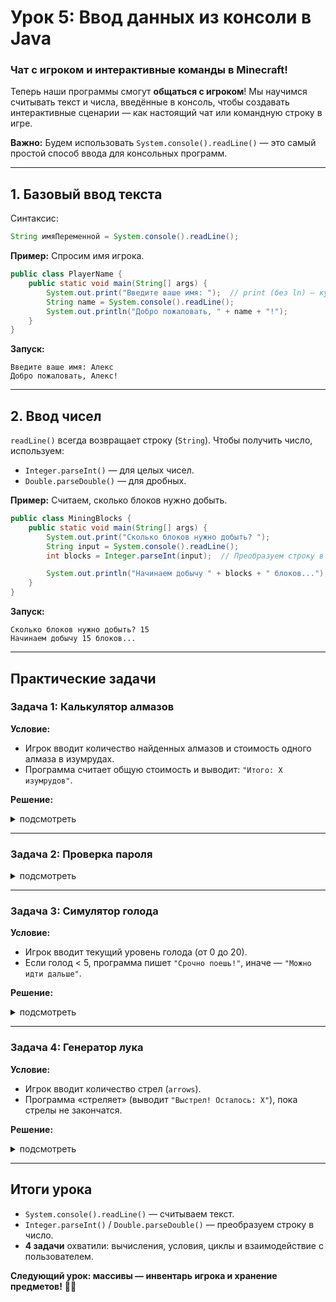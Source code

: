 # **Урок 5: Ввод данных из консоли в Java**  
### **Чат с игроком и интерактивные команды в Minecraft!**  

Теперь наши программы смогут **общаться с игроком**! Мы научимся считывать текст и числа, введённые в консоль, чтобы создавать интерактивные сценарии — как настоящий чат или командную строку в игре.  

**Важно:** Будем использовать `System.console().readLine()` — это самый простой способ ввода для консольных программ.  

---

## **1. Базовый ввод текста**  
Синтаксис:  
```java
String имяПеременной = System.console().readLine();
```  

**Пример:** Спросим имя игрока.  
```java
public class PlayerName {
    public static void main(String[] args) {
        System.out.print("Введите ваше имя: ");  // print (без ln) — курсор остаётся на той же строке
        String name = System.console().readLine();
        System.out.println("Добро пожаловать, " + name + "!");
    }
}
```  
**Запуск:**  
```
Введите ваше имя: Алекс  
Добро пожаловать, Алекс!  
```  

---

## **2. Ввод чисел**  
`readLine()` всегда возвращает строку (`String`). Чтобы получить число, используем:  
- `Integer.parseInt()` — для целых чисел.  
- `Double.parseDouble()` — для дробных.  

**Пример:** Считаем, сколько блоков нужно добыть.  
```java
public class MiningBlocks {
    public static void main(String[] args) {
        System.out.print("Сколько блоков нужно добыть? ");
        String input = System.console().readLine();
        int blocks = Integer.parseInt(input);  // Преобразуем строку в число

        System.out.println("Начинаем добычу " + blocks + " блоков...");
    }
}
```  
**Запуск:**  
```
Сколько блоков нужно добыть? 15  
Начинаем добычу 15 блоков...  
```  

---

## **Практические задачи**  

### **Задача 1: Калькулятор алмазов**  
**Условие:**  
- Игрок вводит количество найденных алмазов и стоимость одного алмаза в изумрудах.  
- Программа считает общую стоимость и выводит: `"Итого: X изумрудов"`.  

**Решение:**  
<details>
<summary>подсмотреть</summary>

```java
public class DiamondCalculator {
    public static void main(String[] args) {
        System.out.print("Введите количество алмазов: ");
        int diamonds = Integer.parseInt(System.console().readLine());

        System.out.print("Введите стоимость 1 алмаза в изумрудах: ");
        double price = Double.parseDouble(System.console().readLine());

        double total = diamonds * price;
        System.out.println("Итого: " + total + " изумрудов");
    }
}
```  
</details>

---

### **Задача 2: Проверка пароля**  
<details>
<summary>подсмотреть</summary>

**Условие:**  
- Программа спрашивает: `"Введите пароль от сундука: "`.  
- Если пароль совпадает с `"Diamond123"`, выводит `"Сундук открыт!"`, иначе — `"Неверный пароль!"`.  

**Решение:**  
```java
public class ChestPassword {
    public static void main(String[] args) {
        final String correctPassword = "Diamond123";  // Константа (правильный пароль)
        System.out.print("Введите пароль от сундука: ");
        String input = System.console().readLine();

        if (input.equals(correctPassword)) {
            System.out.println("Сундук открыт!");
        } else {
            System.out.println("Неверный пароль!");
        }
    }
}
```  
</details>

---

### **Задача 3: Симулятор голода**  

**Условие:**  
- Игрок вводит текущий уровень голода (от 0 до 20).  
- Если голод < 5, программа пишет `"Срочно поешь!"`, иначе — `"Можно идти дальше"`.  

**Решение:**  
<details>
<summary>подсмотреть</summary>

```java
public class HungerAlert {
    public static void main(String[] args) {
        System.out.print("Введите уровень голода (0-20): ");
        int hunger = Integer.parseInt(System.console().readLine());

        if (hunger < 5) {
            System.out.println("Срочно поешь!");
        } else {
            System.out.println("Можно идти дальше");
        }
    }
}
```  
</details>

---

### **Задача 4: Генератор лука**  

**Условие:**  
- Игрок вводит количество стрел (`arrows`).  
- Программа «стреляет» (выводит `"Выстрел! Осталось: X"`), пока стрелы не закончатся.  

**Решение:**  
<details>
<summary>подсмотреть</summary>

```java
public class ArcheryRange {
    public static void main(String[] args) {
        System.out.print("Введите количество стрел: ");
        int arrows = Integer.parseInt(System.console().readLine());

        while (arrows > 0) {
            System.out.println("Выстрел! Осталось: " + arrows);
            arrows--;
        }
        System.out.println("Стрелы закончились!");
    }
}
```  
</details>

---

## **Итоги урока**  
- `System.console().readLine()` — считываем текст.  
- `Integer.parseInt()` / `Double.parseDouble()` — преобразуем строку в число.  
- **4 задачи** охватили: вычисления, условия, циклы и взаимодействие с пользователем.  

**Следующий урок: массивы — инвентарь игрока и хранение предметов!** 🎒🔡
